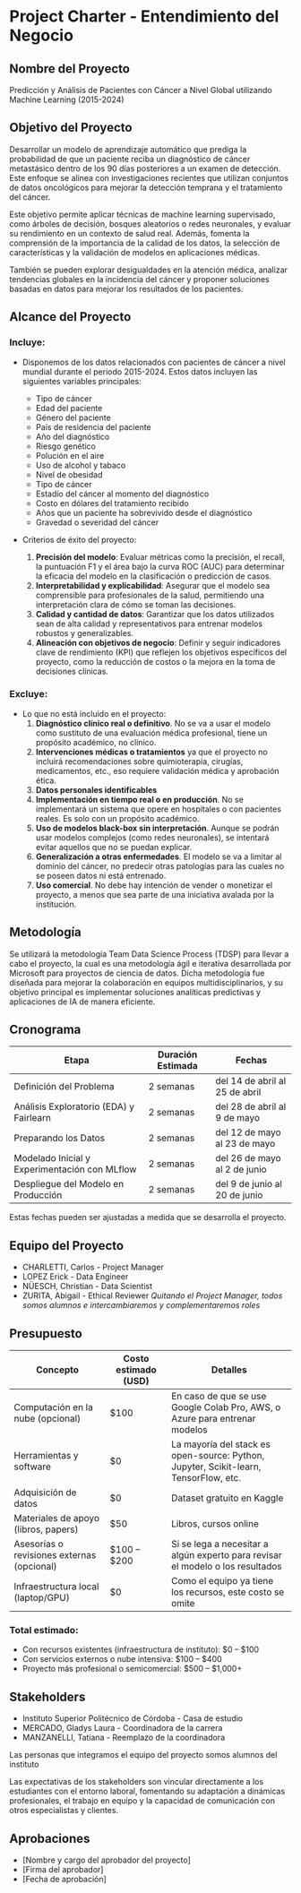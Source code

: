 # Project Charter - Entendimiento del Negocio

## Nombre del Proyecto

Predicción y Análisis de Pacientes con Cáncer a Nivel Global utilizando Machine Learning (2015-2024)




## Objetivo del Proyecto

Desarrollar un modelo de aprendizaje automático que prediga la probabilidad de que un paciente reciba un diagnóstico de cáncer metastásico dentro de los 90 días posteriores a un examen de detección. Este enfoque se alinea con investigaciones recientes que utilizan conjuntos de datos oncológicos para mejorar la detección temprana y el tratamiento del cáncer.

Este objetivo permite aplicar técnicas de machine learning supervisado, como árboles de decisión, bosques aleatorios o redes neuronales, y evaluar su rendimiento en un contexto de salud real. Además, fomenta la comprensión de la importancia de la calidad de los datos, la selección de características y la validación de modelos en aplicaciones médicas.​

También se pueden explorar desigualdades en la atención médica, analizar tendencias globales en la incidencia del cáncer y proponer soluciones basadas en datos para mejorar los resultados de los pacientes.




## Alcance del Proyecto

### Incluye:

- Disponemos de los datos relacionados con pacientes de cáncer a nivel mundial durante el periodo 2015-2024. Estos datos incluyen las siguientes variables principales:
    - Tipo de cáncer
    - Edad del paciente
    - Género del paciente
    - País de residencia del paciente
    - Año del diagnóstico
    - Riesgo genético
    - Polución en el aire
    - Uso de alcohol y tabaco
    - Nivel de obesidad
    - Tipo de cáncer
    - Estadío del cáncer al momento del diagnóstico
    - Costo en dólares del tratamiento recibido
    - Años que un paciente ha sobrevivido desde el diagnóstico
    - Gravedad o severidad del cáncer

- Criterios de éxito del proyecto:
	1. **Precisión del modelo**: Evaluar métricas como la precisión, el recall, la puntuación F1 y el área bajo la curva ROC (AUC) para determinar la eficacia del modelo en la clasificación o predicción de casos.​
	2. **Interpretabilidad y explicabilidad**: Asegurar que el modelo sea comprensible para profesionales de la salud, permitiendo una interpretación clara de cómo se toman las decisiones.​
	3. **Calidad y cantidad de datos**: Garantizar que los datos utilizados sean de alta calidad y representativos para entrenar modelos robustos y generalizables.​
	4. **Alineación con objetivos de negocio**: Definir y seguir indicadores clave de rendimiento (KPI) que reflejen los objetivos específicos del proyecto, como la reducción de costos o la mejora en la toma de decisiones clínicas.

### Excluye:

- Lo que no está incluido en el proyecto:
	1. **Diagnóstico clínico real o definitivo**. No se va a usar el modelo como sustituto de una evaluación médica profesional, tiene un propósito académico, no clínico.
	2. **Intervenciones médicas o tratamientos** ya que el proyecto no incluirá recomendaciones sobre quimioterapia, cirugías, medicamentos, etc., eso requiere validación médica y aprobación ética.
	3. **Datos personales identificables**
	4. **Implementación en tiempo real o en producción**. No se implementará un sistema que opere en hospitales o con pacientes reales. Es solo con un propósito académico.
	5. **Uso de modelos black-box sin interpretación**. Aunque se podrán usar modelos complejos (como redes neuronales), se intentará evitar aquellos que no se puedan explicar.
	6. **Generalización a otras enfermedades**. El modelo se va a limitar al dominio del cáncer, no predecir otras patologías para las cuales no se poseen datos ni está entrenado.
	7. **Uso comercial**. No debe hay intención de vender o monetizar el proyecto, a menos que sea parte de una iniciativa avalada por la institución.




## Metodología

Se utilizará la metodología Team Data Science Process (TDSP) para llevar a cabo el proyecto, la cual es una metodología ágil e iterativa desarrollada por Microsoft para proyectos de ciencia de datos. Dicha metodología fue diseñada para mejorar la colaboración en equipos multidisciplinarios, y su objetivo principal es implementar soluciones analíticas predictivas y aplicaciones de IA de manera eficiente.




## Cronograma

| Etapa | Duración Estimada | Fechas |
|------|---------|-------|
| Definición del Problema | 2 semanas | del 14 de abril al 25 de abril |
| Análisis Exploratorio (EDA) y Fairlearn | 2 semanas | del 28 de abril al 9 de mayo |
| Preparando los Datos | 2 semanas | del 12 de mayo al 23 de mayo |
| Modelado Inicial y Experimentación con MLflow | 2 semanas | del 26 de mayo al 2 de junio |
| Despliegue del Modelo en Producción | 2 semanas | del 9 de junio al 20 de junio |

Estas fechas pueden ser ajustadas a medida que se desarrolla el proyecto.




## Equipo del Proyecto

- CHARLETTI, Carlos - Project Manager
- LOPEZ Erick - Data Engineer
- NÜESCH, Christian - Data Scientist
- ZURITA, Abigail - Ethical Reviewer
_Quitando el Project Manager, todos somos alumnos e intercambiaremos y complementaremos roles_




## Presupuesto

| Concepto | Costo estimado (USD) | Detalles |
|------|------|------|
| Computación en la nube (opcional) | $100 | En caso de que se use Google Colab Pro, AWS, o Azure para entrenar modelos |
| Herramientas y software | $0 | La mayoría del stack es open-source: Python, Jupyter, Scikit-learn, TensorFlow, etc. |
| Adquisición de datos | $0 | Dataset gratuito en Kaggle |
| Materiales de apoyo (libros, papers) | $50 | Libros, cursos online |
| Asesorías o revisiones externas (opcional) | $100 – $200 | Si se lega a necesitar a algún experto para revisar el modelo o los resultados |
| Infraestructura local (laptop/GPU) | $0 | Como el equipo ya tiene los recursos, este costo se omite |

### Total estimado:

- Con recursos existentes (infraestructura de instituto): $0 – $100
- Con servicios externos o nube intensiva: $100 – $400
- Proyecto más profesional o semicomercial: $500 – $1,000+



## Stakeholders

- Instituto Superior Politécnico de Córdoba - Casa de estudio
- MERCADO, Gladys Laura - Coordinadora de la carrera
- MANZANELLI, Tatiana - Reemplazo de la coordinadora

Las personas que integramos el equipo del proyecto somos alumnos del instituto

Las expectativas de los stakeholders son vincular directamente a los estudiantes con el entorno laboral, fomentando su adaptación a dinámicas profesionales, el trabajo en equipo y la capacidad de comunicación con otros especialistas y clientes.




## Aprobaciones

- [Nombre y cargo del aprobador del proyecto]
- [Firma del aprobador]
- [Fecha de aprobación]
